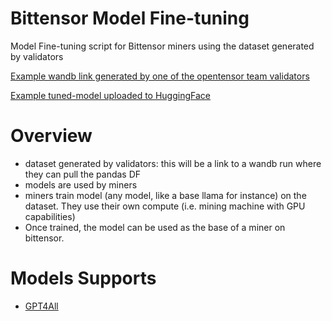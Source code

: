# Bittensor Model Fine-tuning
Model Fine-tuning script for Bittensor miners using the dataset generated by validators

[Example wandb link generated by one of the opentensor team validators](https://wandb.ai/opentensor/opentensor-validator/runs/kltiefxf/overview?workspace=user-const69)

[Example tuned-model uploaded to HuggingFace](https://huggingface.co/asifhugs/GPT4ALL-Bittensor)

# Overview

- dataset generated by validators: this will be a link to a wandb run where they can pull the pandas DF
- models are used by miners
- miners train model (any model, like a base llama for instance) on the dataset. They use their own compute (i.e. mining machine with GPU capabilities)
- Once trained, the model can be used as the base of a miner on bittensor.

# Models Supports
- [GPT4All](https://github.com/salahawk/bittensor-model-finetune/tree/main/gpt4all)
